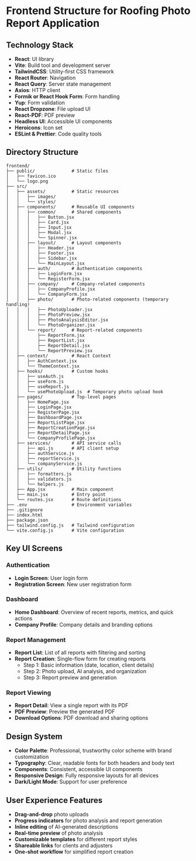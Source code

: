 # Frontend Structure for Roofing Photo Report Application

## Technology Stack
- **React**: UI library
- **Vite**: Build tool and development server
- **TailwindCSS**: Utility-first CSS framework
- **React Router**: Navigation
- **React Query**: Server state management
- **Axios**: HTTP client
- **Formik or React Hook Form**: Form handling
- **Yup**: Form validation
- **React Dropzone**: File upload UI
- **React-PDF**: PDF preview
- **Headless UI**: Accessible UI components
- **Heroicons**: Icon set
- **ESLint & Prettier**: Code quality tools

## Directory Structure
```
frontend/
├── public/              # Static files
│   ├── favicon.ico
│   └── logo.png
├── src/
│   ├── assets/          # Static resources
│   │   ├── images/
│   │   └── styles/
│   ├── components/      # Reusable UI components
│   │   ├── common/      # Shared components
│   │   │   ├── Button.jsx
│   │   │   ├── Card.jsx
│   │   │   ├── Input.jsx
│   │   │   ├── Modal.jsx
│   │   │   └── Spinner.jsx
│   │   ├── layout/      # Layout components
│   │   │   ├── Header.jsx
│   │   │   ├── Footer.jsx
│   │   │   ├── Sidebar.jsx
│   │   │   └── MainLayout.jsx
│   │   ├── auth/        # Authentication components
│   │   │   ├── LoginForm.jsx
│   │   │   └── RegisterForm.jsx
│   │   ├── company/     # Company-related components
│   │   │   ├── CompanyProfile.jsx
│   │   │   └── CompanyForm.jsx
│   │   ├── photo/       # Photo-related components (temporary handling)
│   │   │   ├── PhotoUploader.jsx
│   │   │   ├── PhotoPreview.jsx
│   │   │   ├── PhotoAnalysisEditor.jsx
│   │   │   └── PhotoOrganizer.jsx
│   │   └── report/      # Report-related components
│   │       ├── ReportForm.jsx
│   │       ├── ReportList.jsx
│   │       ├── ReportDetail.jsx
│   │       └── ReportPreview.jsx
│   ├── context/         # React Context
│   │   ├── AuthContext.jsx
│   │   └── ThemeContext.jsx
│   ├── hooks/           # Custom hooks
│   │   ├── useAuth.js
│   │   ├── useForm.js
│   │   ├── useReport.js
│   │   └── usePhotoUpload.js  # Temporary photo upload hook
│   ├── pages/           # Top-level pages
│   │   ├── HomePage.jsx
│   │   ├── LoginPage.jsx
│   │   ├── RegisterPage.jsx
│   │   ├── DashboardPage.jsx
│   │   ├── ReportListPage.jsx
│   │   ├── ReportCreationPage.jsx
│   │   ├── ReportDetailPage.jsx
│   │   └── CompanyProfilePage.jsx
│   ├── services/        # API service calls
│   │   ├── api.js       # API client setup
│   │   ├── authService.js
│   │   ├── reportService.js
│   │   └── companyService.js
│   ├── utils/           # Utility functions
│   │   ├── formatters.js
│   │   ├── validators.js
│   │   └── helpers.js
│   ├── App.jsx          # Main component
│   ├── main.jsx         # Entry point
│   └── routes.jsx       # Route definitions
├── .env                 # Environment variables
├── .gitignore
├── index.html
├── package.json
├── tailwind.config.js   # Tailwind configuration
└── vite.config.js       # Vite configuration
```

## Key UI Screens

### Authentication
- **Login Screen**: User login form
- **Registration Screen**: New user registration form

### Dashboard
- **Home Dashboard**: Overview of recent reports, metrics, and quick actions
- **Company Profile**: Company details and branding options

### Report Management
- **Report List**: List of all reports with filtering and sorting
- **Report Creation**: Single-flow form for creating reports
  - Step 1: Basic information (date, location, client details)
  - Step 2: Photo upload, AI analysis, and organization
  - Step 3: Report preview and generation

### Report Viewing
- **Report Detail**: View a single report with its PDF
- **PDF Preview**: Preview the generated PDF
- **Download Options**: PDF download and sharing options

## Design System
- **Color Palette**: Professional, trustworthy color scheme with brand customization
- **Typography**: Clear, readable fonts for both headers and body text
- **Components**: Consistent, accessible UI components
- **Responsive Design**: Fully responsive layouts for all devices
- **Dark/Light Mode**: Support for user preference

## User Experience Features
- **Drag-and-drop** photo uploads
- **Progress indicators** for photo analysis and report generation
- **Inline editing** of AI-generated descriptions
- **Real-time preview** of photo analysis
- **Customizable templates** for different report styles
- **Shareable links** for clients and adjusters
- **One-shot workflow** for simplified report creation 